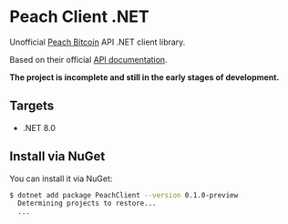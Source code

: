 # Peach Client .NET

Unofficial [Peach Bitcoin](https://peachbitcoin.com/index.html) API .NET client library.

Based on their official [API documentation](https://docs.peachbitcoin.com/#introduction).

**The project is incomplete and still in the early stages of development.**

## Targets

- .NET 8.0

## Install via NuGet

You can install it via NuGet:

```sh
$ dotnet add package PeachClient --version 0.1.0-preview
  Determining projects to restore...
  ...
```
